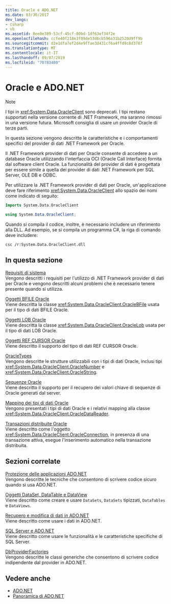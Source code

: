 ```yaml
---
title: Oracle e ADO.NET
ms.date: 03/30/2017
dev_langs:
- csharp
- vb
ms.assetid: 8ee8e389-53cf-45cf-80bd-1df63ef34f2e
ms.openlocfilehash: ccfe40f218e3f09de53d6cb596a31b2520d9ff9b
ms.sourcegitcommit: d2e1dfa7ef2d4e9ffae3d431cf6a4ffd9c8d378f
ms.translationtype: MT
ms.contentlocale: it-IT
ms.lasthandoff: 09/07/2019
ms.locfileid: "70783480"
---
```

# <a name="oracle-and-adonet"></a>Oracle e ADO.NET
> [!NOTE]
> I tipi in <xref:System.Data.OracleClient> sono deprecati. I tipi restano supportati nella versione corrente di .NET Framework, ma saranno rimossi in una versione futura. Microsoft consiglia di usare un provider Oracle di terze parti.  
  
 In questa sezione vengono descritte le caratteristiche e i comportamenti specifici del provider di dati .NET Framework per Oracle.  
  
 Il .NET Framework provider di dati per Oracle consente di accedere a un database Oracle utilizzando l'interfaccia OCI (Oracle Call Interface) fornita dal software client Oracle. La funzionalità del provider di dati è progettata per essere simile a quella dei provider di dati .NET Framework per SQL Server, OLE DB e ODBC.  
  
 Per utilizzare la .NET Framework provider di dati per Oracle, un'applicazione deve fare riferimento <xref:System.Data.OracleClient> allo spazio dei nomi come indicato di seguito:  
  
```vb  
Imports System.Data.OracleClient  
```  
  
```csharp  
using System.Data.OracleClient;  
```  
  
 Quando si compila il codice, inoltre, è necessario includere un riferimento alla DLL. Ad esempio, se si compila un programma C#, la riga di comando deve includere:  
  
```  
csc /r:System.Data.OracleClient.dll  
```  
  
## <a name="in-this-section"></a>In questa sezione  
 [Requisiti di sistema](system-requirements-for-the-dotnet-data-provider-for-oracle.md)  
 Vengono descritti i requisiti per l'utilizzo di .NET Framework provider di dati per Oracle e vengono descritti alcuni problemi che è necessario tenere presente quando si utilizza.  
  
 [Oggetti BFILE Oracle](oracle-bfiles.md)  
 Viene descritta la classe <xref:System.Data.OracleClient.OracleBFile> usata per il tipo di dati BFILE Oracle.  
  
 [Oggetti LOB Oracle](oracle-lobs.md)  
 Viene descritta la classe <xref:System.Data.OracleClient.OracleLob> usata per il tipo di dati LOB Oracle.  
  
 [Oggetti REF CURSOR Oracle](oracle-ref-cursors.md)  
 Viene descritto il supporto del tipo di dati REF CURSOR Oracle.  
  
 [OracleTypes](oracletypes.md)  
 Vengono descritte le strutture utilizzabili con i tipi di dati Oracle, inclusi tipi <xref:System.Data.OracleClient.OracleNumber> e <xref:System.Data.OracleClient.OracleString>.  
  
 [Sequenze Oracle](oracle-sequences.md)  
 Viene descritto il supporto per il recupero dei valori chiave di sequenze di Oracle generati dal server.  
  
 [Mapping dei tipi di dati Oracle](oracle-data-type-mappings.md)  
 Vengono presentati i tipi di dati Oracle e i relativi mapping alla classe <xref:System.Data.OracleClient.OracleDataReader>.  
  
 [Transazioni distribuite Oracle](oracle-distributed-transactions.md)  
 Viene descritto come l'oggetto <xref:System.Data.OracleClient.OracleConnection>, in presenza di una transazione attiva, esegue l'inserimento automatico nella transazione distribuita.  
  
## <a name="related-sections"></a>Sezioni correlate  
 [Protezione delle applicazioni ADO.NET](securing-ado-net-applications.md)  
 Vengono descritte le tecniche che consentono di scrivere codice sicuro quando si usa ADO.NET.  
  
 [Oggetti DataSet, DataTable e DataView](./dataset-datatable-dataview/index.md)  
 Viene descritto come creare e usare `DataSets`, `DataSets` tipizzati, `DataTables` e `DataViews`.  
  
 [Recupero e modifica di dati in ADO.NET](retrieving-and-modifying-data.md)  
 Viene descritto come usare i dati in ADO.NET.  
  
 [SQL Server e ADO.NET](./sql/index.md)  
 Viene descritto come usare le funzionalità e le caratteristiche specifiche di SQL Server.  
  
 [DbProviderFactories](dbproviderfactories.md)  
 Vengono descritte le classi generiche che consentono di scrivere codice indipendente dal provider in ADO.NET.  
  
## <a name="see-also"></a>Vedere anche

- [ADO.NET](index.md)
- [Panoramica di ADO.NET](ado-net-overview.md)
